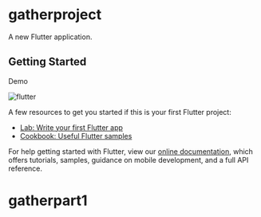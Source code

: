 # gatherproject

A new Flutter application.

## Getting Started
Demo

![flutter](https://user-images.githubusercontent.com/65740643/113941990-1d908600-97ce-11eb-887a-690ade93d06a.gif)

A few resources to get you started if this is your first Flutter project:

- [Lab: Write your first Flutter app](https://flutter.dev/docs/get-started/codelab)
- [Cookbook: Useful Flutter samples](https://flutter.dev/docs/cookbook)

For help getting started with Flutter, view our
[online documentation](https://flutter.dev/docs), which offers tutorials,
samples, guidance on mobile development, and a full API reference.
# gatherpart1
